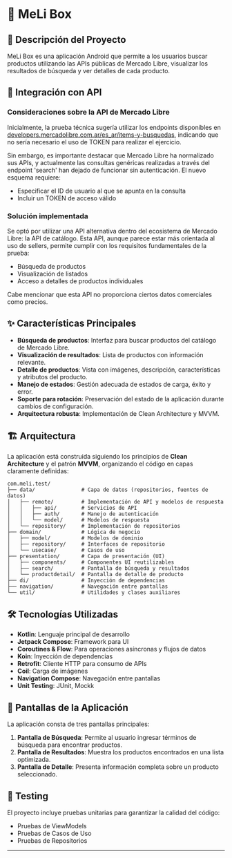 # 🛒 MeLi Box

## 📱 Descripción del Proyecto

MeLi Box es una aplicación Android que permite a los usuarios buscar productos utilizando las APIs públicas de Mercado Libre, visualizar los resultados de búsqueda y ver detalles de cada producto.

## 🔌 Integración con API

### Consideraciones sobre la API de Mercado Libre

Inicialmente, la prueba técnica sugería utilizar los endpoints disponibles en [developers.mercadolibre.com.ar/es_ar/items-y-busquedas](https://developers.mercadolibre.com.ar/es_ar/items-y-busquedas), indicando que no sería necesario el uso de TOKEN para realizar el ejercicio.

Sin embargo, es importante destacar que Mercado Libre ha normalizado sus APIs, y actualmente las consultas genéricas realizadas a través del endpoint 'search' han dejado de funcionar sin autenticación. El nuevo esquema requiere:

- Especificar el ID de usuario al que se apunta en la consulta
- Incluir un TOKEN de acceso válido

### Solución implementada

Se optó por utilizar una API alternativa dentro del ecosistema de Mercado Libre: la API de catálogo. Esta API, aunque parece estar más orientada al uso de sellers, permite cumplir con los requisitos fundamentales de la prueba:

- Búsqueda de productos
- Visualización de listados
- Acceso a detalles de productos individuales

Cabe mencionar que esta API no proporciona ciertos datos comerciales como precios.

## ✨ Características Principales

- **Búsqueda de productos**: Interfaz para buscar productos del catálogo de Mercado Libre.
- **Visualización de resultados**: Lista de productos con información relevante.
- **Detalle de productos**: Vista con imágenes, descripción, características y atributos del producto.
- **Manejo de estados**: Gestión adecuada de estados de carga, éxito y error.
- **Soporte para rotación**: Preservación del estado de la aplicación durante cambios de configuración.
- **Arquitectura robusta**: Implementación de Clean Architecture y MVVM.

## 🏗️ Arquitectura

La aplicación está construida siguiendo los principios de **Clean Architecture** y el patrón **MVVM**, organizando el código en capas claramente definidas:

```
com.meli.test/
├── data/               # Capa de datos (repositorios, fuentes de datos)
│   ├── remote/         # Implementación de API y modelos de respuesta
│   │   ├── api/        # Servicios de API
│   │   ├── auth/       # Manejo de autenticación
│   │   └── model/      # Modelos de respuesta
│   └── repository/     # Implementación de repositorios
├── domain/             # Lógica de negocio
│   ├── model/          # Modelos de dominio
│   ├── repository/     # Interfaces de repositorio
│   └── usecase/        # Casos de uso
├── presentation/       # Capa de presentación (UI)
│   ├── components/     # Componentes UI reutilizables
│   ├── search/         # Pantalla de búsqueda y resultados
│   └── productdetail/  # Pantalla de detalle de producto
├── di/                 # Inyección de dependencias
├── navigation/         # Navegación entre pantallas
└── util/               # Utilidades y clases auxiliares
```

## 🛠️ Tecnologías Utilizadas

- **Kotlin**: Lenguaje principal de desarrollo
- **Jetpack Compose**: Framework para UI
- **Coroutines & Flow**: Para operaciones asíncronas y flujos de datos
- **Koin**: Inyección de dependencias
- **Retrofit**: Cliente HTTP para consumo de APIs
- **Coil**: Carga de imágenes
- **Navigation Compose**: Navegación entre pantallas
- **Unit Testing**: JUnit, Mockk

## 📱 Pantallas de la Aplicación

La aplicación consta de tres pantallas principales:

1. **Pantalla de Búsqueda**: Permite al usuario ingresar términos de búsqueda para encontrar productos.
2. **Pantalla de Resultados**: Muestra los productos encontrados en una lista optimizada.
3. **Pantalla de Detalle**: Presenta información completa sobre un producto seleccionado.

## 🧪 Testing

El proyecto incluye pruebas unitarias para garantizar la calidad del código:

- Pruebas de ViewModels
- Pruebas de Casos de Uso
- Pruebas de Repositorios

---
